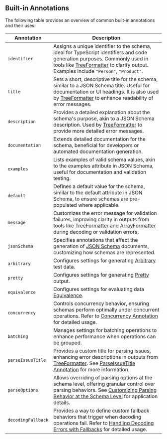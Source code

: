 ## Built-in Annotations

The following table provides an overview of common built-in annotations and their uses:

| Annotation         | Description                                                                                                                                                                                                                                                                         |
| ------------------ | ----------------------------------------------------------------------------------------------------------------------------------------------------------------------------------------------------------------------------------------------------------------------------------- |
| `identifier`       | Assigns a unique identifier to the schema, ideal for TypeScript identifiers and code generation purposes. Commonly used in tools like [TreeFormatter](/docs/schema/error-formatters/#customizing-the-output) to clarify output. Examples include `"Person"`, `"Product"`.           |
| `title`            | Sets a short, descriptive title for the schema, similar to a JSON Schema title. Useful for documentation or UI headings. It is also used by [TreeFormatter](/docs/schema/error-formatters/#customizing-the-output) to enhance readability of error messages.                        |
| `description`      | Provides a detailed explanation about the schema's purpose, akin to a JSON Schema description. Used by [TreeFormatter](/docs/schema/error-formatters/#customizing-the-output) to provide more detailed error messages.                                                              |
| `documentation`    | Extends detailed documentation for the schema, beneficial for developers or automated documentation generation.                                                                                                                                                                     |
| `examples`         | Lists examples of valid schema values, akin to the examples attribute in JSON Schema, useful for documentation and validation testing.                                                                                                                                              |
| `default`          | Defines a default value for the schema, similar to the default attribute in JSON Schema, to ensure schemas are pre-populated where applicable.                                                                                                                                      |
| `message`          | Customizes the error message for validation failures, improving clarity in outputs from tools like [TreeFormatter](/docs/schema/error-formatters/#customizing-the-output) and [ArrayFormatter](/docs/schema/error-formatters/#arrayformatter) during decoding or validation errors. |
| `jsonSchema`       | Specifies annotations that affect the generation of [JSON Schema](/docs/schema/json-schema/) documents, customizing how schemas are represented.                                                                                                                                    |
| `arbitrary`        | Configures settings for generating [Arbitrary](/docs/schema/arbitrary/) test data.                                                                                                                                                                                                  |
| `pretty`           | Configures settings for generating [Pretty](/docs/schema/pretty/) output.                                                                                                                                                                                                           |
| `equivalence`      | Configures settings for evaluating data [Equivalence](/docs/schema/equivalence/).                                                                                                                                                                                                   |
| `concurrency`      | Controls concurrency behavior, ensuring schemas perform optimally under concurrent operations. Refer to [Concurrency Annotation](#concurrency-annotation) for detailed usage.                                                                                                       |
| `batching`         | Manages settings for batching operations to enhance performance when operations can be grouped.                                                                                                                                                                                     |
| `parseIssueTitle`  | Provides a custom title for parsing issues, enhancing error descriptions in outputs from [TreeFormatter](/docs/schema/error-formatters/#treeformatter-default). See [ParseIssueTitle Annotation](/docs/schema/error-formatters/#parseissuetitle-annotation) for more information.   |
| `parseOptions`     | Allows overriding of parsing options at the schema level, offering granular control over parsing behaviors. See [Customizing Parsing Behavior at the Schema Level](/docs/schema/getting-started/#customizing-parsing-behavior-at-the-schema-level) for application details.         |
| `decodingFallback` | Provides a way to define custom fallback behaviors that trigger when decoding operations fail. Refer to [Handling Decoding Errors with Fallbacks](#handling-decoding-errors-with-fallbacks) for detailed usage.                                                                     |
